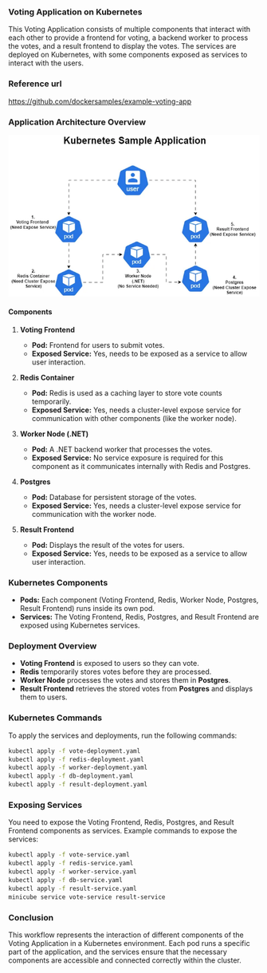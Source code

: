 ### Voting Application on Kubernetes

This Voting Application consists of multiple components that interact with each other to provide a frontend for voting, a backend worker to process the votes, and a result frontend to display the votes. The services are deployed on Kubernetes, with some components exposed as services to interact with the users.

### Reference url

https://github.com/dockersamples/example-voting-app

### Application Architecture Overview

![Workflow](https://raw.githubusercontent.com/roiveredritesh/Kubernetes/refs/heads/main/Kubernetes%20Application/Workflow_Diagram.webp)

#### Components

1. **Voting Frontend**

   - **Pod:** Frontend for users to submit votes.
   - **Exposed Service:** Yes, needs to be exposed as a service to allow user interaction.

2. **Redis Container**

   - **Pod:** Redis is used as a caching layer to store vote counts temporarily.
   - **Exposed Service:** Yes, needs a cluster-level expose service for communication with other components (like the worker node).

3. **Worker Node (.NET)**

   - **Pod:** A .NET backend worker that processes the votes.
   - **Exposed Service:** No service exposure is required for this component as it communicates internally with Redis and Postgres.

4. **Postgres**

   - **Pod:** Database for persistent storage of the votes.
   - **Exposed Service:** Yes, needs a cluster-level expose service for communication with the worker node.

5. **Result Frontend**
   - **Pod:** Displays the result of the votes for users.
   - **Exposed Service:** Yes, needs to be exposed as a service to allow user interaction.

### Kubernetes Components

- **Pods:** Each component (Voting Frontend, Redis, Worker Node, Postgres, Result Frontend) runs inside its own pod.
- **Services:** The Voting Frontend, Redis, Postgres, and Result Frontend are exposed using Kubernetes services.

### Deployment Overview

- **Voting Frontend** is exposed to users so they can vote.
- **Redis** temporarily stores votes before they are processed.
- **Worker Node** processes the votes and stores them in **Postgres**.
- **Result Frontend** retrieves the stored votes from **Postgres** and displays them to users.

### Kubernetes Commands

To apply the services and deployments, run the following commands:

```bash
kubectl apply -f vote-deployment.yaml
kubectl apply -f redis-deployment.yaml
kubectl apply -f worker-deployment.yaml
kubectl apply -f db-deployment.yaml
kubectl apply -f result-deployment.yaml
```

### Exposing Services

You need to expose the Voting Frontend, Redis, Postgres, and Result Frontend components as services. Example commands to expose the services:

```bash
kubectl apply -f vote-service.yaml
kubectl apply -f redis-service.yaml
kubectl apply -f worker-service.yaml
kubectl apply -f db-service.yaml
kubectl apply -f result-service.yaml
minicube service vote-service result-service
```

### Conclusion

This workflow represents the interaction of different components of the Voting Application in a Kubernetes environment. Each pod runs a specific part of the application, and the services ensure that the necessary components are accessible and connected correctly within the cluster.
